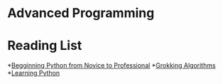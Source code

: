 # Advanced Programming 
# Reading List


*[Begginning Python from Novice to Professional](https://www.amazon.com/Beginning-Python-Professional-Magnus-Hetland/dp/1484200292/)
*[Grokking Algorithms](https://www.amazon.com/Grokking-Algorithms-illustrated-programmers-curious/dp/1617292230/)
*[Learning Python](https://www.amazon.com/Learning-Python-5th-Mark-Lutz/dp/1449355730)


